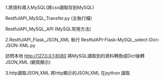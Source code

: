 1.將資料導入MySQL(將csv讀取存到MySQL)

RestfulAPI_MySQL_Transfer.py (主執行檔)

RestfulAPI_MySQL_API (MySQL常用方法)


2.RestfulAPI_Flask_JSON_XML
執行 RestfulAPI-Flask-MySQL_select-Dict-JSON-XML.py

訪問本地 http://127.0.0.1:8080
將MySQL讀取到的資料轉換成Dict後轉JSON,XML (網頁顯示)

3.http讀取JSON,XML
將http顯示的JSON,XML 在python 讀取
